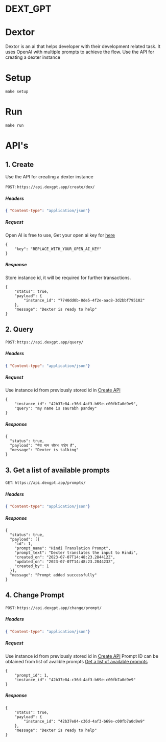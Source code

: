 # DEXT_GPT
# Dextor

Dextor is an ai that helps developer with their development related task. It uses OpenAI with multiple prompts to achieve the flow.
Use the API for creating a dexter instance
# Setup

```shell
make setup
```

# Run

```shell
make run
```

# API's

## 1. Create

Use the API for creating a dexter instance 

`POST`: `https://api.dexgpt.app/create/dex/`

##### Headers

```json
{ "Content-type": "application/json"}
```

##### Request

Open AI is free to use, Get your open ai key for [here](https://platform.openai.com/account/api-keys) 

```
{
    "key": "REPLACE_WITH_YOUR_OPEN_AI_KEY"
}
```

##### Response

Store instance id, it will be required for further transactions.

```
{
    "status": true,
    "payload": {
        "instance_id": "7740dd0b-8de5-4f2e-aac8-3d2bbf795102"
    },
    "message": "Dexter is ready to help"
}
```

## 2. Query

`POST`: `https://api.dexgpt.app/query/`

##### Headers

```json
{ "Content-type": "application/json"}
```

##### Request

Use instance id from previously stored id in [Create API](#create-api)

```
{
    "instance_id": "42b37e84-c36d-4af3-b69e-c00fb7a0d9e9",
    "query": "my name is saurabh pandey"
}
```

##### Response

```
{
  "status": true,
  "payload": "मेरा नाम सौरभ पांडेय है",
  "message": "Dexter is talking"
}
```

## 3. Get a list of available prompts

`GET`: `https://api.dexgpt.app/prompts/`

##### Headers

```json
{ "Content-type": "application/json"}
```

##### Response

```
{
  "status": true,
  "payload": [{
    "id": 1,
    "prompt_name": "Hindi Translation Prompt",
    "prompt_text": "Dexter translates the input to Hindi",
    "created_on": "2023-07-07T14:48:23.284412Z",
    "updated_on": "2023-07-07T14:48:23.284423Z",
    "created_by": 1
  }],
  "message": "Prompt added successfully"
}
```

## 4. Change Prompt

`POST`: `https://api.dexgpt.app/change/prompt/`

##### Headers

```json
{ "Content-type": "application/json"}
```

##### Request

Use instance id from previously stored id in [Create API](#create-api)
Prompt ID can be obtained from list of avalible prompts [Get a list of available prompts]()

```
{
    "prompt_id": 1,
    "instance_id": "42b37e84-c36d-4af3-b69e-c00fb7a0d9e9"
}
```

##### Response

```
{
    "status": true,
    "payload": {
        "instance_id": "42b37e84-c36d-4af3-b69e-c00fb7a0d9e9"
    },
    "message": "Dexter is ready to help"
}
```
